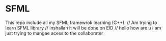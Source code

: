 # SFML
This repo include all  my SFML framewrok learning (C++).
// Am trying to learn SFML library
// inshallah it will be done on EID
 // hello how are u i am just trying to mangae acess to the collaborater 
 
